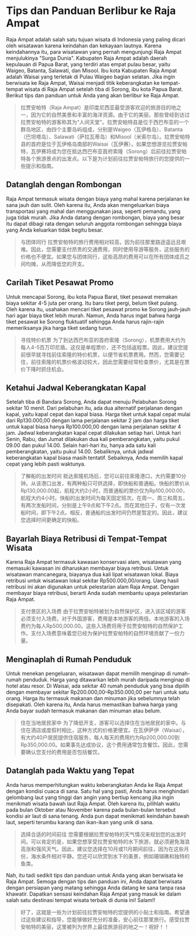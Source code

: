 # Tips dan Panduan Berlibur ke Raja Ampat

Raja Ampat adalah salah satu tujuan wisata di Indonesia yang paling dicari oleh wisatawan karena keindahan dan kekayaan lautnya. Karena keindahannya itu, para wisatawan yang pernah mengunjungi Raja Ampat menjulukinya "Surga Dunia". Kabupaten Raja Ampat adalah daerah kepulauan di Papua Barat, yang terdiri atas empat pulau besar, yaitu Waigeo, Batanta, Salawati, dan Misool. Ibu kota Kabupaten Raja Ampat adalah Waisai yang terletak di Pulau Waigeo bagian selatan. Jika ingin berwisata ke Raja Ampat, Waisai menjadi titik keberangkatan ke tempat-tempat wisata di Raja Ampat setelah tiba di Sorong, ibu kota Papua Barat. Berikut tips dan panduan untuk Anda yang akan berlibur ke Raja Ampat.

> 拉贾安帕特（Raja Ampat）是印度尼西亚最受游客欢迎的旅游目的地之一，因为它的自然美景和丰富的海洋资源。由于它的美丽，那些曾经到访过拉贾安帕特的游客称其为“人间天堂”。拉贾安帕特县是位于西巴布亚的一个群岛地区，由四个主要岛屿组成，分别是Waigeo（瓦伊格岛）、Batanta（巴坦塔岛）、Salawati（萨拉瓦蒂岛）和Misool（米索尔岛）。拉贾安帕特县的首府是位于瓦伊格岛南部的Waisai（瓦伊赛）。如果您想游览拉贾安帕特，瓦伊赛将成为您在抵达西巴布亚首府索隆（Sorong）后前往拉贾安帕特各个旅游景点的出发点。以下是为计划前往拉贾安帕特旅行的您提供的一些提示和指南。

## Datanglah dengan Rombongan

Raja Ampat termasuk wisata dengan biaya yang mahal karena perjalanan ke sana jauh dan sulit. Oleh karena itu, Anda akan mengeluarkan biaya transportasi yang mahal dan menggunakan jasa, seperti pemandu, yang juga tidak murah. Jika Anda datang dengan rombongan, biaya yang besar itu dapat dibagi rata dengan seluruh anggota rombongan sehingga biaya yang Anda keluarkan tidak begitu besar.

> 与团体同行
> 拉贾安帕特的旅行费用相对较高，因为前往那里路途遥远且艰难。因此，您需要支付昂贵的交通费用，同时使用导游等服务，这些服务的价格也不便宜。如果您与团体同行，这些高昂的费用可以在所有团体成员之间均摊，从而降低您的开支。

## Carilah Tiket Pesawat Promo

Untuk mencapai Sorong, ibu kota Papua Barat, tiket pesawat memakan biaya sekitar 4-5 juta per orang. Itu baru tiket pergi, belum tiket pulang. Oleh karena itu, usahakan mencari tiket pesawat promo ke Sorong jauh-jauh hari agar biaya tiket lebih murah. Namun, Anda harus ingat bahwa harga tiket pesawat ke Sorong fluktuatif sehingga Anda harus rajin-rajin memeriksanya jika harga tiket sedang turun.

> 寻找特价机票
> 为了到达西巴布亚的首府索隆（Sorong），机票费用大约为每人4-5百万印尼盾。这仅是单程票价，还不包括返程票。因此，建议您提前很早就寻找前往索隆的特价机票，以便节省机票费用。然而，您需要记住，前往索隆的机票价格波动较大，因此您需要经常检查票价，尤其是在票价下降时抓住机会。

## Ketahui Jadwal Keberangkatan Kapal

Setelah tiba di Bandara Sorong, Anda dapat menuju Pelabuhan Sorong sekitar 10 menit. Dari pelabuhan itu, ada dua alternatif perjalanan dengan kapal, yaitu kapal cepat dan kapal biasa. Harga tiket untuk kapal cepat mulai dari Rp130.000,00 dengan lama perjalanan sekitar 2 jam dan harga tiket untuk kapal biasa hanya Rp100.000,00 dengan lama perjalanan sekitar 4 jam. Jadwal keberangkatan kapal cepat dilakukan setiap hari. Untuk hari Senin, Rabu, dan Jumat dilakukan dua kali pemberangkatan, yaitu pukul 09.00 dan pukul 14.00. Selain hari-hari itu, hanya ada satu kali pemberangkatan, yaitu pukul 14.00. Sebaliknya, untuk jadwal keberangkatan kapal biasa masih tentatif. Sebaiknya, Anda memilih kapal cepat yang lebih pasti waktunya.

> 了解船的出发时间
> 抵达索隆机场后，您可以前往索隆港口，大约需要10分钟。从该港口出发，有两种船只可供选择，即快船和普通船。快船的票价从Rp130,000.00起，航程大约2小时，而普通船的票价仅为Rp100,000.00，航程大约4小时。快船的出发时间为每天固定班次。在周一、周三和周五，有两次发船时间，分别是上午9点和下午2点。而在其他日子，仅有一次发船时间，即下午2点。相反，普通船的出发时间仍然是暂定的。因此，建议您选择时间更确定的快船。

## Bayarlah Biaya Retribusi di Tempat-Tempat Wisata

Karena Raja Ampat termasuk kawasan konservasi alam, wisatawan yang memasuki kawasan ini diharuskan membayar biaya retribusi. Untuk wisatawan mancanegara, biayanya dua kali lipat wisatawan lokal. Biaya retribusi untuk wisatawan lokal sekitar Rp500.000,00/orang. Uang hasil retribusi ini akan digunakan untuk pelestarian alam Raja Ampat. Dengan membayar biaya retribusi, berarti Anda sudah membantu upaya pelestarian Raja Ampat.

> 支付景区的入场费
> 由于拉贾安帕特被划为自然保护区，进入该区域的游客必须支付入场费。对于外国游客，费用是本地游客的两倍。本地游客的入场费约为每人Rp500,000.00。这些入场费将用于拉贾安帕特的自然保护工作。支付入场费意味着您已经为保护拉贾安帕特的自然环境贡献了一份力量。

## Menginaplah di Rumah Penduduk

Untuk menekan pengeluaran, wisatawan dapat memilih menginap di rumah-rumah penduduk. Harga yang ditawarkan lebih murah daripada menginap di hotel atau resor. Di Waisai, ada sekitar 40 rumah penduduk yang bisa dipilih dengan membayar sekitar Rp200.000,00–Rp350.000,00 per hari untuk satu orang. Harga itu termasuk makanan dan minuman jika sebelumnya telah disepakati. Oleh karena itu, Anda harus memastikan bahwa harga yang Anda bayar sudah termasuk makanan dan minuman atau belum.

> 住在当地居民家中
> 为了降低开支，游客可以选择住在当地居民的家中。与住在酒店或度假村相比，这种方式的价格更便宜。在瓦伊萨伊（Waisai），有大约40户居民提供住宿服务，每人每天的费用约为Rp200,000.00到Rp350,000.00。如果事先达成协议，这个费用通常包含餐饮。因此，您需要确认您支付的费用是否包括餐饮。

## Datanglah pada Waktu yang Tepat

Anda harus memperhitungkan waktu keberangkatan Anda ke Raja Ampat dengan kondisi cuaca di sana. Satu hal yang pasti, Anda harus menghindari gelombang laut yang tinggi dan angin yang bertiup kencang jika ingin menikmati wisata bawah laut Raja Ampat. Oleh karena itu, pilihlah waktu pada bulan Oktober atau November karena pada bulan-bulan tersebut kondisi air laut di sana tenang. Anda pun dapat menikmati keindahan bawah laut, seperti terumbu karang dan ikan-ikan yang unik di sana.

> 选择合适的时间前往
> 您需要根据拉贾安帕特的天气情况来规划您的出发时间。可以肯定的是，如果您想享受拉贾安帕特的水下旅游，就必须避免海浪高涨和强风天气。因此，建议您选择在10月或11月期间前往，因为在这些月份，海水条件相对平静。您还可以欣赏到水下的美景，例如珊瑚礁和独特的鱼类。

Nah, itu tadi sedikit tips dan panduan untuk Anda yang akan berwisata ke Raja Ampat. Semoga dengan tips dan panduan ini, Anda dapat berwisata dengan persiapan yang matang sehingga Anda datang ke sana tanpa rasa khawatir. Dapatkan sensasi keindahan Raja Ampat yang masuk ke dalam salah satu destinasi tempat wisata terbaik di dunia ini! Salam!!

> 好了，这就是一些为计划前往拉贾安帕特的您提供的小贴士和指南。希望通过这些建议和指导，您能够做好充分的准备，安心前往那里旅行。感受拉贾安帕特的美丽，这里被列为世界上最佳旅游目的地之一！祝好！！
